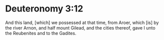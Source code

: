 # Deuteronomy 3:12

And this land, [which] we possessed at that time, from Aroer, which [is] by the river Arnon, and half mount Gilead, and the cities thereof, gave I unto the Reubenites and to the Gadites.